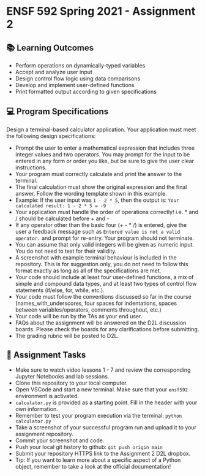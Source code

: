 # ENSF 592 Spring 2021 - Assignment 2

## 📚 Learning Outcomes
* Perform operations on dynamically-typed variables
* Accept and analyze user input
* Design control flow logic using data comparisons
* Develop and implement user-defined functions
* Print formatted output according to given specifications

## 💻 Program Specifications
Design a terminal-based calculator application. Your application must meet the following design specifications:
* Prompt the user to enter a mathematical expression that includes three integer values and two operators. You may prompt for the input to be entered in any form or order you like, but be sure to give the user clear instructions.
* Your program must correctly calculate and print the answer to the terminal.
* The final calculation must show the original expression and the final answer. Follow the wording template shown in this example.
* Example: If the user input was `1 - 2 * 5`, then the output is: `Your calculated result: 1 - 2 * 5 = -9`
* Your application must handle the order of operations correctly! i.e. * and / should be calculated before + and -
* If any operator other than the basic four (+ - * /) is entered, give the user a feedback message such as `Entered value is not a valid operator.` and prompt for re-entry. Your program should not terminate.
* You can assume that only valid integers will be given as numeric input. You do not need to test for their validity.
* A screenshot with example terminal behaviour is included in the repository. This is for suggestion only, you do not need to follow this format exactly as long as all of the specifications are met.
* Your code should include at least four user-defined functions, a mix of simple and compound data types, and at least two types of control flow statements (if/else, for, while, etc.).
* Your code must follow the conventions discussed so far in the course (names_with_underscores, four spaces for indentations, spaces between variables/operators, comments throughout, etc.)
* Your code will be run by the TAs as your end user.
* FAQs about the assignment will be answered on the D2L discussion boards. Please check the boards for any clarifications before submitting.
* The grading rubric will be posted to D2L.

## 📝 Assignment Tasks
* Make sure to watch video lessons 1 - 7 and review the corresponding Jupyter Notebooks and lab sessions.
* Clone this repository to your local computer.
* Open VSCode and start a new terminal. Make sure that your `ensf592` environment is activated.
* `calculator.py` is provided as a starting point. Fill in the header with your own information.
* Remember to test your program execution via the terminal: `python calculator.py`
* Take a screenshot of your successful program run and upload it to your assignment repository.
* Commit your screenshot and code.
* Push your local git history to github: `git push origin main`
* Submit your repository HTTPS link to the Assignment 2 D2L dropbox.
* Tip: If you want to learn more about a specific aspect of a Python object, remember to take a look at the official documentation!
